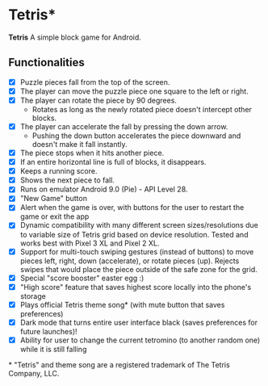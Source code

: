 

# Tetris\*



****Tetris**** A simple block game for Android.

## Functionalities

[//]: # (Write [x] to mark off what was accomplished.<br/>)

* [x] Puzzle pieces fall from the top of the screen.
* [x] The player can move the puzzle piece one square to the left or right.
* [x]  The player can rotate the piece by 90 degrees.
	* Rotates as long as the newly rotated piece doesn't intercept other blocks.
* [x] The player can accelerate the fall by pressing the down arrow.
	- Pushing the down button accelerates the piece downward and doesn't make it fall instantly.
* [x]  The piece stops when it hits another piece.
* [x]  If an entire horizontal line is full of blocks, it disappears.
* [x]  Keeps a running score.
* [x]  Shows the next piece to fall.
* [x]  Runs on emulator Android 9.0 (Pie) - API Level 28.
* [x] "New Game" button 
* [x] Alert when the game is over, with buttons for the user to restart the game or exit the app
* [x] Dynamic compatibility with many different screen sizes/resolutions due to variable size of Tetris grid based on device resolution. Tested and works best with Pixel 3 XL and Pixel 2 XL.
* [x] Support for multi-touch swiping gestures (instead of buttons) to move pieces left, right, down (accelerate), or rotate pieces (up). Rejects swipes that would place the piece outside of the safe zone for the grid.
* [x] Special "score booster" easter egg :)
* [x] "High score" feature that saves highest score locally into the phone's storage
* [x] Plays official Tetris theme song\* (with mute button that saves preferences)
* [x] Dark mode that turns entire user interface black (saves preferences for future launches)!
* [x] Ability for user to change the current tetromino (to another random one) while it is still falling

\* "Tetris" and theme song are a registered trademark of The Tetris Company, LLC.
